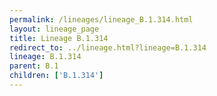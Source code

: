 ```yaml
---
permalink: /lineages/lineage_B.1.314.html
layout: lineage_page
title: Lineage B.1.314
redirect_to: ../lineage.html?lineage=B.1.314
lineage: B.1.314
parent: B.1
children: ['B.1.314']
---
```

